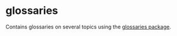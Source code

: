 # glossaries
Contains glossaries on several topics using the [glossaries package](https://www.ctan.org/pkg/glossaries).
